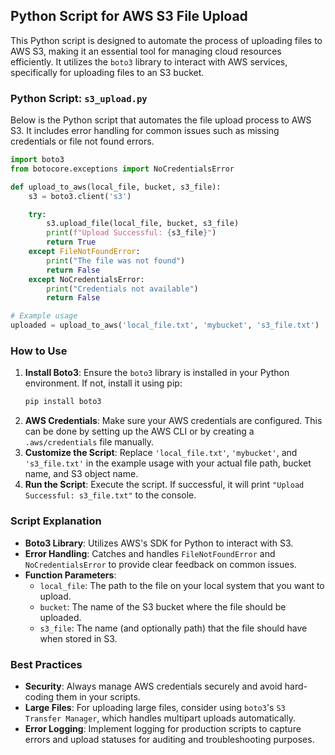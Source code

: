 ## Python Script for AWS S3 File Upload

This Python script is designed to automate the process of uploading files to AWS S3, making it an essential tool for managing cloud resources efficiently. It utilizes the `boto3` library to interact with AWS services, specifically for uploading files to an S3 bucket.

### Python Script: `s3_upload.py`

Below is the Python script that automates the file upload process to AWS S3. It includes error handling for common issues such as missing credentials or file not found errors.

```python
import boto3
from botocore.exceptions import NoCredentialsError

def upload_to_aws(local_file, bucket, s3_file):
    s3 = boto3.client('s3')

    try:
        s3.upload_file(local_file, bucket, s3_file)
        print(f"Upload Successful: {s3_file}")
        return True
    except FileNotFoundError:
        print("The file was not found")
        return False
    except NoCredentialsError:
        print("Credentials not available")
        return False

# Example usage
uploaded = upload_to_aws('local_file.txt', 'mybucket', 's3_file.txt')
```

### How to Use

1. **Install Boto3**: Ensure the `boto3` library is installed in your Python environment. If not, install it using pip:
   ```bash
   pip install boto3
   ```
2. **AWS Credentials**: Make sure your AWS credentials are configured. This can be done by setting up the AWS CLI or by creating a `.aws/credentials` file manually.
3. **Customize the Script**: Replace `'local_file.txt'`, `'mybucket'`, and `'s3_file.txt'` in the example usage with your actual file path, bucket name, and S3 object name.
4. **Run the Script**: Execute the script. If successful, it will print `"Upload Successful: s3_file.txt"` to the console.

### Script Explanation

- **Boto3 Library**: Utilizes AWS's SDK for Python to interact with S3.
- **Error Handling**: Catches and handles `FileNotFoundError` and `NoCredentialsError` to provide clear feedback on common issues.
- **Function Parameters**:
  - `local_file`: The path to the file on your local system that you want to upload.
  - `bucket`: The name of the S3 bucket where the file should be uploaded.
  - `s3_file`: The name (and optionally path) that the file should have when stored in S3.

### Best Practices

- **Security**: Always manage AWS credentials securely and avoid hard-coding them in your scripts.
- **Large Files**: For uploading large files, consider using `boto3`'s `S3 Transfer Manager`, which handles multipart uploads automatically.
- **Error Logging**: Implement logging for production scripts to capture errors and upload statuses for auditing and troubleshooting purposes.
